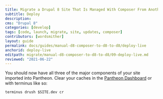 ```yaml
---
title: Migrate a Drupal 8 Site That Is Managed With Composer From Another Platform
subtitle: Deploy
description: 
cms: "Drupal 8"
categories: [develop]
tags: [code, launch, migrate, site, updates, composer]
contributors: [wordsmither]
layout: guide
permalink: docs/guides/manual-d8-composer-to-d8-to-d8/deploy-live
anchorid: deploy-live
editpath: migrate/manual-d8-composer-to-d8-to-d8/09-deploy-live.md
reviewed: "2021-06-22"
---
```


You should now have all three of the major components of your site imported into Pantheon. Clear your caches in the [Pantheon Dashboard](/clear-caches#pantheon-dashboard) or with terminus like so:

  ```bash{promptUser: user}
  terminus drush $SITE.dev cr
  ```

<Partial file="drupal-9/deploy-using-launch.md" />
